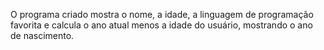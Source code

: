 O programa criado mostra o nome, a idade, a linguagem de programação favorita e calcula o ano atual menos a idade do usuário, mostrando o ano de nascimento.